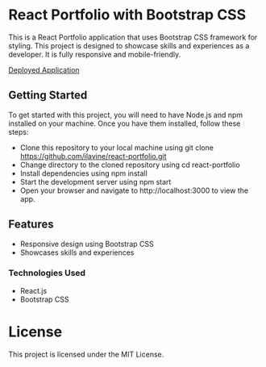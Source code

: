 # React Portfolio with Bootstrap CSS
This is a React Portfolio application that uses Bootstrap CSS framework for styling. This project is designed to showcase skills and experiences as a developer. It is fully responsive and mobile-friendly.

[Deployed Application](https://ilavine.github.io/react-portfolio/)

## Getting Started
To get started with this project, you will need to have Node.js and npm installed on your machine. Once you have them installed, follow these steps:

* Clone this repository to your local machine using git clone https://github.com/ilavine/react-portfolio.git
* Change directory to the cloned repository using cd react-portfolio
* Install dependencies using npm install
* Start the development server using npm start
* Open your browser and navigate to http://localhost:3000 to view the app.

## Features
* Responsive design using Bootstrap CSS
* Showcases skills and experiences

### Technologies Used
* React.js
* Bootstrap CSS

# License
This project is licensed under the MIT License.
